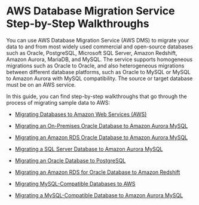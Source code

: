 # AWS Database Migration Service Step\-by\-Step Walkthroughs<a name="DMS-SBS-Welcome"></a>

You can use AWS Database Migration Service \(AWS DMS\) to migrate your data to and from most widely used commercial and open\-source databases such as Oracle, PostgreSQL, Microsoft SQL Server, Amazon Redshift, Amazon Aurora, MariaDB, and MySQL\. The service supports homogeneous migrations such as Oracle to Oracle, and also heterogeneous migrations between different database platforms, such as Oracle to MySQL or MySQL to Amazon Aurora with MySQL compatibility\. The source or target database must be on an AWS service\.

In this guide, you can find step\-by\-step walkthroughs that go through the process of migrating sample data to AWS:

+ [Migrating Databases to Amazon Web Services \(AWS\)](CHAP_Introduction.md)

+ [Migrating an On\-Premises Oracle Database to Amazon Aurora MySQL](CHAP_On-PremOracle2Aurora.md)

+ [Migrating an Amazon RDS Oracle Database to Amazon Aurora MySQL](CHAP_RDSOracle2Aurora.md)

+ [Migrating a SQL Server Database to Amazon Aurora MySQL](CHAP_SQLServer2Aurora.md)

+ [Migrating an Oracle Database to PostgreSQL](CHAP_RDSOracle2PostgreSQL.md)

+ [Migrating an Amazon RDS for Oracle Database to Amazon Redshift](CHAP_RDSOracle2Redshift.md)

+ [Migrating MySQL\-Compatible Databases to AWS](CHAP_MySQL.md)

+ [Migrating a MySQL\-Compatible Database to Amazon Aurora MySQL](CHAP_MySQL2Aurora.md)